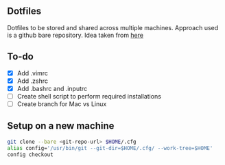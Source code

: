 ## Dotfiles
Dotfiles to be stored and shared across multiple machines. Approach used is a github bare repository. Idea taken from [here](https://www.atlassian.com/git/tutorials/dotfiles)

## To-do
- [x] Add .vimrc
- [x] Add .zshrc
- [x] Add .bashrc and .inputrc
- [ ] Create shell script to perform required installations
- [ ] Create branch for Mac vs Linux

## Setup on a new machine
```bash
git clone --bare <git-repo-url> $HOME/.cfg
alias config='/usr/bin/git --git-dir=$HOME/.cfg/ --work-tree=$HOME'
config checkout
```
